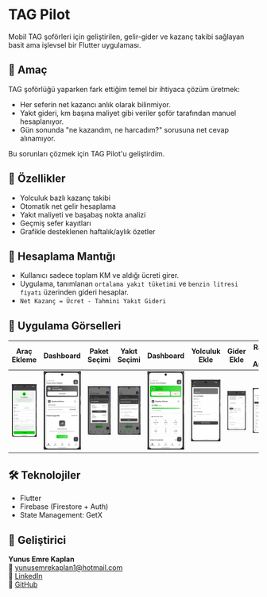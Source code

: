 # TAG Pilot

Mobil TAG şoförleri için geliştirilen, gelir-gider ve kazanç takibi sağlayan basit ama işlevsel bir Flutter uygulaması.

## 🎯 Amaç

TAG şoförlüğü yaparken fark ettiğim temel bir ihtiyaca çözüm üretmek:
- Her seferin net kazancı anlık olarak bilinmiyor.
- Yakıt gideri, km başına maliyet gibi veriler şoför tarafından manuel hesaplanıyor.
- Gün sonunda "ne kazandım, ne harcadım?" sorusuna net cevap alınamıyor.

Bu sorunları çözmek için TAG Pilot'u geliştirdim.

## 🚀 Özellikler

- Yolculuk bazlı kazanç takibi
- Otomatik net gelir hesaplama
- Yakıt maliyeti ve başabaş nokta analizi
- Geçmiş sefer kayıtları
- Grafikle desteklenen haftalık/aylık özetler

## 🧮 Hesaplama Mantığı

- Kullanıcı sadece toplam KM ve aldığı ücreti girer.
- Uygulama, tanımlanan `ortalama yakıt tüketimi` ve `benzin litresi fiyatı` üzerinden gideri hesaplar.
- `Net Kazanç = Ücret - Tahmini Yakıt Gideri`

## 📱 Uygulama Görselleri

| Araç Ekleme | Dashboard | Paket Seçimi | Yakıt Seçimi | Dashboard | Yolculuk Ekle | Gider Ekle | Rapor & Analiz | Rapor & Analiz |
|-------------|-----------|--------------|--------------|-----------|---------------|------------|----------------|----------------|
| ![Ekran1](https://raw.githubusercontent.com/yunusemrekaplan/tag_pilot/main/screenshots/aracekle.png) | ![Ekran2](https://raw.githubusercontent.com/yunusemrekaplan/tag_pilot/main/screenshots/dash1.png) | ![Ekran3](https://raw.githubusercontent.com/yunusemrekaplan/tag_pilot/main/screenshots/paketsec.png) | ![Ekran4](https://raw.githubusercontent.com/yunusemrekaplan/tag_pilot/main/screenshots/yakitsec.png) | ![Ekran5](https://raw.githubusercontent.com/yunusemrekaplan/tag_pilot/main/screenshots/dash2.png) | ![Ekran6](https://raw.githubusercontent.com/yunusemrekaplan/tag_pilot/main/screenshots/yolculukekle.png) | ![Ekran7](https://raw.githubusercontent.com/yunusemrekaplan/tag_pilot/main/screenshots/giderekle.png) | ![Ekran8](https://raw.githubusercontent.com/yunusemrekaplan/tag_pilot/main/screenshots/raporanaliz1.png) | ![Ekran9](https://raw.githubusercontent.com/yunusemrekaplan/tag_pilot/main/screenshots/raporanaliz2.png) |

## 🛠️ Teknolojiler

- Flutter
- Firebase (Firestore + Auth)
- State Management: GetX

## 👤 Geliştirici

**Yunus Emre Kaplan**  
📧 yunusemrekaplan1@hotmail.com  
🔗 [LinkedIn](https://www.linkedin.com/in/yunus-emre-kaplan-203b05234)  
🐙 [GitHub](https://github.com/yunusemrekaplan)
